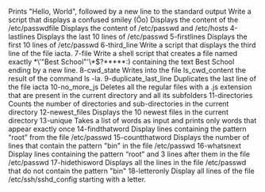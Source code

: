 Prints "Hello, World", followed by a new line to the standard output
Write a script that displays a confused smiley  (Ôo)
Displays the content of the /etc/passwdfile
Displays the content of /etc/passwd and /etc/hosts
4-lastlines Displays the last 10 lines of /etc/passwd
5-firstlines Displays the first 10 lines of /etc/passwd
6-third_line Write a script that displays the third line of the file iacta.
7-file Write a shell script that creates a file named exactly \*\\'"Best School"\'\\*$\?\*\*\*\*\*:) containing the text Best School ending by a new line.
8-cwd_state Writes into the file ls_cwd_content the result of the command ls -la.
9-duplicate_last_line Duplicates the last line of the file iacta
10-no_more_js Deletes all the regular files with a .js extension that are present in the current directory and all its subfolders
11-directories Counts the number of directories and sub-directories in the current directory
12-newest_files Displays the 10 newest files in the current directory
13-unique Takes a list of words as input and prints only words that appear exactly once
14-findthatword Display lines containing the pattern “root” from the file /etc/passwd
15-countthatword Displays the number of lines that contain the pattern "bin" in the file /etc/passwd
16-whatsnext Display lines containing the pattern “root” and 3 lines after them in the file /etc/passwd
17-hidethisword Displays all the lines in the file /etc/passwd that do not contain the pattern "bin" 
18-letteronly Display all lines of the file /etc/ssh/sshd_config starting with a letter.
